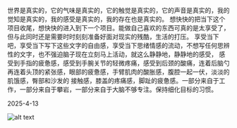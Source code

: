 世界是真实的，它的气味是真实的，它的触觉是真实的，它的声音是真实的，我的觉知是真实的，我的感受是真实的，我的存在也是真实的。
想快快的把当下这个项目收尾，想快快的进入到下一个项目。能做自己喜欢的东西可真的是太享受了，但与此同时还是需要时时刻刻准备好面对现实的残酷，生活的打压。
享受当下吧，享受当下写下这些文字的自由感，享受当下思绪情感的流动，不想写任何思辨性的文字，也不强迫脑子现在立刻马上活动，就这么静静地，静静地的感受，
感受到手指的疲惫感，感受到手腕关节的轻微疼痛，感受到后颈的酸痛，连着后脑勺再连着头顶的紧张感，眼部的疲惫感，手臂肌肉的酸胀感，腹腔一起一伏，淡淡的肌饿感，臀部和沙发的
接触感，膝盖的疼痛感，脚趾的疲惫感。一部分来自于工作，一部分来自于攀岩，一部分来自于大脑不够专注。保持细化目标的习惯。

2025-4-13

![alt text](https://raw.githubusercontent.com/XINS3/WebXS/main/docs/kungstra%CC%88dga%CC%8Arden.png)



